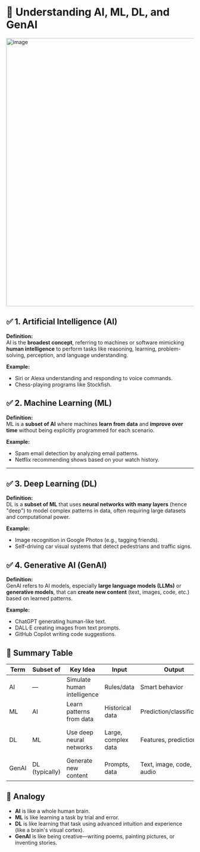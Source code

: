 # 🧠 Understanding AI, ML, DL, and GenAI

<img width="721" alt="image" src="https://github.com/user-attachments/assets/bfa2f486-37e4-4293-ac1d-8118ce9b4e6f" />


## ✅ 1. Artificial Intelligence (AI)

**Definition:**  
AI is the **broadest concept**, referring to machines or software mimicking **human intelligence** to perform tasks like reasoning, learning, problem-solving, perception, and language understanding.

**Example:**  
- Siri or Alexa understanding and responding to voice commands.  
- Chess-playing programs like Stockfish.


## ✅ 2. Machine Learning (ML)

**Definition:**  
ML is a **subset of AI** where machines **learn from data** and **improve over time** without being explicitly programmed for each scenario.

**Example:**  
- Spam email detection by analyzing email patterns.  
- Netflix recommending shows based on your watch history.

---

## ✅ 3. Deep Learning (DL)

**Definition:**  
DL is a **subset of ML** that uses **neural networks with many layers** (hence "deep") to model complex patterns in data, often requiring large datasets and computational power.

**Example:**  
- Image recognition in Google Photos (e.g., tagging friends).  
- Self-driving car visual systems that detect pedestrians and traffic signs.


## ✅ 4. Generative AI (GenAI)

**Definition:**  
GenAI refers to AI models, especially **large language models (LLMs)** or **generative models**, that can **create new content** (text, images, code, etc.) based on learned patterns.

**Example:**  
- ChatGPT generating human-like text.  
- DALL·E creating images from text prompts.  
- GitHub Copilot writing code suggestions.


## 🔁 Summary Table

| Term    | Subset of     | Key Idea                        | Input             | Output                     | Example                         |
|---------|----------------|----------------------------------|--------------------|-----------------------------|----------------------------------|
| AI      | —              | Simulate human intelligence      | Rules/data         | Smart behavior              | Siri, fraud detection            |
| ML      | AI             | Learn patterns from data         | Historical data    | Prediction/classification   | Email spam filter                |
| DL      | ML             | Use deep neural networks         | Large, complex data| Features, predictions       | Face recognition, voice assistants |
| GenAI   | DL (typically) | Generate new content             | Prompts, data      | Text, image, code, audio    | ChatGPT, Midjourney, Copilot     |


## 🧠 Analogy

- **AI** is like a whole human brain.  
- **ML** is like learning a task by trial and error.  
- **DL** is like learning that task using advanced intuition and experience (like a brain's visual cortex).  
- **GenAI** is like being creative—writing poems, painting pictures, or inventing stories.


